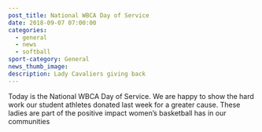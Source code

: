 ```yaml
---
post_title: National WBCA Day of Service
date: 2018-09-07 07:00:00
categories:
  - general
  - news
  - softball
sport-category: General
news_thumb_image:
description: Lady Cavaliers giving back
---
```


Today is the National WBCA Day of Service. We are happy to show the hard work our student athletes donated last week for a greater cause. These ladies are part of the positive impact women’s basketball has in our communities

&nbsp;

&nbsp;